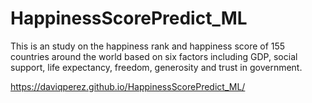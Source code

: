 # HappinessScorePredict_ML

This is an study on the happiness rank and happiness score of 155 countries around the world based on six factors including GDP, social support, life expectancy, freedom, generosity and trust in government. 

https://daviqperez.github.io/HappinessScorePredict_ML/
